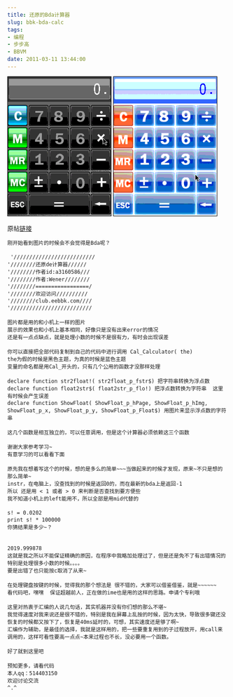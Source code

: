 ```yaml
---
title: 还原的Bda计算器
slug: bbk-bda-calc
tags:
- 编程
- 步步高
- BBVM
date: 2011-03-11 13:44:00
---
```



![黑色主题截图](https://github.com/wenerme/attic/raw/main/%E6%88%91%E9%82%A3%E4%BA%9B%E6%AD%A5%E6%AD%A5%E9%AB%98%E7%9A%84%E6%95%85%E4%BA%8B/%E8%AE%A1%E7%AE%97%E5%99%A8/Cal.gif)
![蓝色主题截图](https://github.com/wenerme/attic/raw/main/%E6%88%91%E9%82%A3%E4%BA%9B%E6%AD%A5%E6%AD%A5%E9%AB%98%E7%9A%84%E6%95%85%E4%BA%8B/%E8%AE%A1%E7%AE%97%E5%99%A8/B_Cal.gif)

原帖[链接](http://club.eebbk.com/bbkbbs/showtopic/255060/1)

<!-- more -->

```
刚开始看到图片的时候会不会觉得是Bda呢？

 '//////////////////////////
'////////还原de计算器//////
'////////作者id:a3160586///
'////////作者:Wener////////
'////////=================/
'////////欢迎访问//////////
'////////club.eebbk.com////
'//////////////////////////

图片都是用的和小机上一样的图片
展示的效果也和小机上基本相同，好像只是没有出来error的情况
还是有一点点缺点，就是处理小数的时候不是很有力，有时会出现误差

你可以直接把全部代码复制到自己的代码中进行调用 Cal_Calculator( the)
the为假的时候是黑色主题，为真的时候是蓝色主题
变量的命名都是用Cal_开头的，只有几个公用的函数才没那样处理

declare function str2float!( str2float_p_fstr$) 把字符串转换为浮点数
declare function float2str$( float2str_p_flo!) 把浮点数转换为字符串  这里有时候会产生误差
declare function ShowFloat( ShowFloat_p_hPage, ShowFloat_p_hImg, ShowFloat_p_x, ShowFloat_p_y, ShowFloat_p_Float$) 用图片来显示浮点数的字符串

这几个函数是相互独立的，可以任意调用，但是这个计算器必须依赖这三个函数

谢谢大家参考学习~
有意学习的可以看看下面

原先我在想着写这个的时候，想的是多么的简单~~~当做起来的时候才发现，原来~不只是想的那么简单~
instr，在电脑上，没查找到的时候是返回0的，而在最新的bda上是返回-1
所以 还是用 < 1 或者 > 0 来判断是否查找到要方便些
我不知道小机上的left能用不，所以全部是用mid代替的

s! = 0.0202
print s! * 100000
你猜结果是多少~？


2019.999878
这就是我之所以不能保证精确的原因，在程序中我略加处理过了，但是还是免不了有出错情况的
特别是处理很多小数的时候。。。。
要是出错了也只能按c取消了从来~

在处理键盘按键的时候，觉得我的那个想法是 很不错的，大家可以借鉴借鉴，就是~~~~~~
看代码吧，嘿嘿  保证超越前人，正在做的ime也是用的这样的思路。申请个专利哦

这里对热衷于汇编的人说几句话，其实机器并没有你们想的那么不堪~
我觉得速度对我来说还是很不错的，特别是我在屏幕上乱按的时候，因为太快，导致很多键还没恢复的时候都又按下了，恢复是40ms延时的，可想，其实速度还是够了啊~
汇编作为辅助，是最佳的选择，我就是这样用的，把一些要重复用到的子过程放开，用call来调用的，这样可看性要高一点点~本来过程也不长，没必要用一个函数。

好了就到这里吧

预知更多，请看代码
本人qq：514403150
欢迎讨论交流
^.^
```
